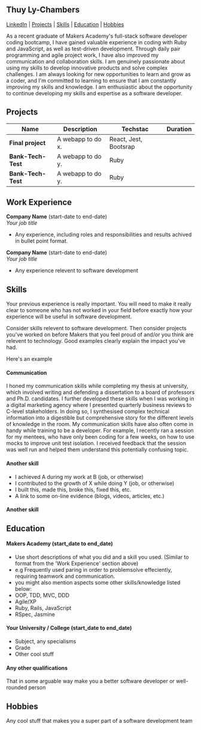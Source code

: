 ## Thuy Ly-Chambers

[LinkedIn](https://www.linkedin.com/in/thuy-l-2a3a13165/) | [Projects](CV#Projects) | [Skills](CV#Skills) | [Education](CV#Education) | [Hobbies](CV#Hobbies) 

As a recent graduate of Makers Academy's full-stack software developer coding bootcamp, I have gained valuable experience in coding with Ruby and JavaScript, as well as test-driven development. Through daily pair programming and agile project work, I have also improved my communication and collaboration skills. I am genuinely passionate about using my skills to develop innovative products and solve complex challenges. I am always looking for new opportunities to learn and grow as a coder, and I'm committed to learning to ensure that I am constantly improving my skills and knowledge. I am enthusiastic about the opportunity to continue developing my skills and expertise as a software developer.

## Projects

| Name                         | Description       | Techstac              | Duration            |
| ---------------------------- | ----------------- | ----------------------| ----------------------|
| **Final project**            | A webapp to do x. | React, Jest, Bootsrap |                        |
| **Bank-Tech-Test**           | A webapp to do y. | Ruby                  |                      |
| **Bank-Tech-Test**           | A webapp to do y. | Ruby                  |                      |

## Work Experience

**Company Name** (start-date to end-date)  
_Your job title_

- Any experience, including roles and responsibilities and results achived in bullet point format.

**Company Name** (start-date to end-date)  
_Your job title_

- Any experience relevent to software development

## Skills

Your previous experience is really important. You will need to make it really clear to someone who has not worked in your field before exactly how your experience will be useful in software development.

Consider skills relevent to software development. Then consider projects you've worked on before Makers that you feel proud of and/or you think are relevent to technology. Good examples clearly explain the impact you've had. 


Here's an example

#### Communication
I honed my communication skills while completing my thesis at university, which involved writing and defending a dissertation to a board of professors and Ph.D. candidates. I further developed these skills when I was working in a digital marketing agency where I presented quarterly business reviews to C-level stakeholders. In doing so, I synthesised complex technical information into a digestible but comprehensive story for the different levels of knowledge in the room. My communication skills have also often come in handy while training to be a developer. For example, I recently ran a session for my mentees, who have only been coding for a few weeks, on how to use mocks to improve unit test isolation. I received feedback that the session was well run and helped them understand this potentially confusing topic.

#### Another skill

- I achieved A during my work at B (job, or otherwise)
- I contributed to the growth of X while doing Y (job, or otherwise)
- I built this, made this, broke this, fixed this, etc.
- A link to some on-line evidence (blogs, videos, articles, etc.)

#### Another skill


## Education

#### Makers Academy (start_date to end_date)
- Use short descriptions of what you did and a skill you used. (Similar to format from the 'Work Experience' section above)
- e.g Frequently used paring in order to problemsolve effeciently, requiring teamwork and communication.
- you might also mention aspects some other skills/knowledge listed below: 
- OOP, TDD, MVC, DDD
- Agile/XP
- Ruby, Rails, JavaScript
- RSpec, Jasmine

#### Your University / College (start_date to end_date)

- Subject, any specialisms
- Grade
- Other cool stuff

#### Any other qualifications

That in some arguable way make you a better software developer or well-rounded person

## Hobbies

Any cool stuff that makes you a super part of a software development team
